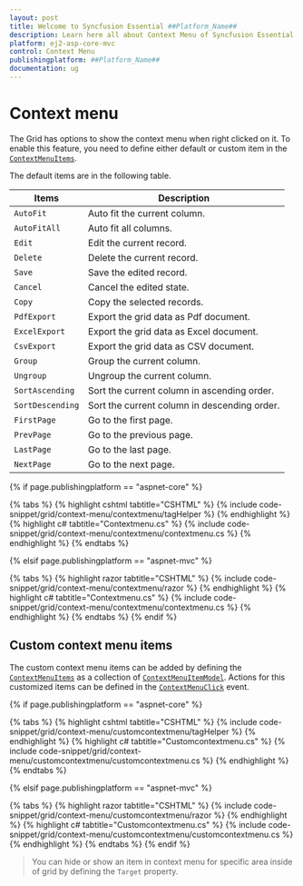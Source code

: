 ```yaml
---
layout: post
title: Welcome to Syncfusion Essential ##Platform_Name##
description: Learn here all about Context Menu of Syncfusion Essential ##Platform_Name## widgets based on HTML5 and jQuery.
platform: ej2-asp-core-mvc
control: Context Menu
publishingplatform: ##Platform_Name##
documentation: ug
---
```



# Context menu

The Grid has options to show the context menu when right clicked on it. To enable this feature, you need to define either default or custom item in the [`ContextMenuItems`](https://help.syncfusion.com/cr/aspnetcore-js2/Syncfusion.EJ2.Grids.Grid.html#Syncfusion_EJ2_Grids_Grid_ContextMenuItems).

The default items are in the following table.

Items| Description
----|----
`AutoFit`|  Auto fit the current column.
`AutoFitAll` | Auto fit all columns.
`Edit`|  Edit the current record.
`Delete` | Delete the current record.
`Save` | Save the edited record.
`Cancel` | Cancel the edited state.
`Copy` | Copy the selected records.
`PdfExport` | Export the grid data as Pdf document.
`ExcelExport` | Export the grid data as Excel document.
`CsvExport` | Export the grid data as CSV document.
`Group` | Group the current column.
`Ungroup` | Ungroup the current column.
`SortAscending` | Sort the current column in ascending order.
`SortDescending` | Sort the current column in descending order.
`FirstPage` | Go to the first page.
`PrevPage` | Go to the previous page.
`LastPage` | Go to the last page.
`NextPage` | Go to the next page.

{% if page.publishingplatform == "aspnet-core" %}

{% tabs %}
{% highlight cshtml tabtitle="CSHTML" %}
{% include code-snippet/grid/context-menu/contextmenu/tagHelper %}
{% endhighlight %}
{% highlight c# tabtitle="Contextmenu.cs" %}
{% include code-snippet/grid/context-menu/contextmenu/contextmenu.cs %}
{% endhighlight %}
{% endtabs %}

{% elsif page.publishingplatform == "aspnet-mvc" %}

{% tabs %}
{% highlight razor tabtitle="CSHTML" %}
{% include code-snippet/grid/context-menu/contextmenu/razor %}
{% endhighlight %}
{% highlight c# tabtitle="Contextmenu.cs" %}
{% include code-snippet/grid/context-menu/contextmenu/contextmenu.cs %}
{% endhighlight %}
{% endtabs %}
{% endif %}



## Custom context menu items

The custom context menu items can be added by defining the [`ContextMenuItems`](https://help.syncfusion.com/cr/aspnetcore-js2/Syncfusion.EJ2.Grids.Grid.html#Syncfusion_EJ2_Grids_Grid_ContextMenuItems) as a collection of
[`ContextMenuItemModel`](https://help.syncfusion.com/cr/aspnetcore-js2/Syncfusion.EJ2.Grids.Grid.html#Syncfusion_EJ2_Grids_Grid_ContextMenuItems).
Actions for this customized items can be defined in the [`ContextMenuClick`](https://help.syncfusion.com/cr/aspnetcore-js2/Syncfusion.EJ2.Grids.Grid.html#Syncfusion_EJ2_Grids_Grid_ContextMenuClick) event.

{% if page.publishingplatform == "aspnet-core" %}

{% tabs %}
{% highlight cshtml tabtitle="CSHTML" %}
{% include code-snippet/grid/context-menu/customcontextmenu/tagHelper %}
{% endhighlight %}
{% highlight c# tabtitle="Customcontextmenu.cs" %}
{% include code-snippet/grid/context-menu/customcontextmenu/customcontextmenu.cs %}
{% endhighlight %}
{% endtabs %}

{% elsif page.publishingplatform == "aspnet-mvc" %}

{% tabs %}
{% highlight razor tabtitle="CSHTML" %}
{% include code-snippet/grid/context-menu/customcontextmenu/razor %}
{% endhighlight %}
{% highlight c# tabtitle="Customcontextmenu.cs" %}
{% include code-snippet/grid/context-menu/customcontextmenu/customcontextmenu.cs %}
{% endhighlight %}
{% endtabs %}
{% endif %}



> You can hide or show an item in context menu for specific area inside of grid by defining the `Target` property.
